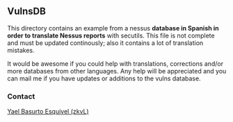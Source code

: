 ## VulnsDB
This directory contains an example from a nessus **database in Spanish in order to translate Nessus reports** with secutils. This file is not complete and must be updated continously; also it contains a lot of translation mistakes.

It would be awesome if you could help with translations, corrections and/or more databases from other languages. Any help will be appreciated and you can mail me if you have updates or additions to the vulns database.

### Contact
[Yael Basurto Esquivel (zkvL)](mailto:zkvL7@protonmail.com)
